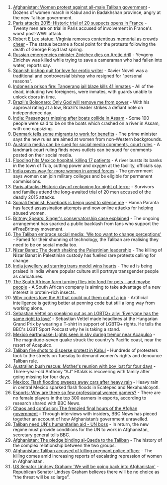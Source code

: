 1. [Afghanistan: Women protest against all-male Taliban government](https://www.bbc.co.uk/news/world-asia-58490819?at_medium=RSS&at_campaign=KARANGA) - Dozens of women march in Kabul and in Badakhshan province, angry at the new Taliban government.
2. [Paris attacks 2015: Historic trial of 20 suspects opens in France](https://www.bbc.co.uk/news/world-europe-58486391?at_medium=RSS&at_campaign=KARANGA) - Twenty men are on trial in Paris accused of involvement in France's worst post-WWII attack.
3. [Robert E Lee statue: Virginia removes contentious memorial as crowds cheer](https://www.bbc.co.uk/news/world-us-canada-58491967?at_medium=RSS&at_campaign=KARANGA) - The statue became a focal point for the protests following the death of George Floyd last spring.
4. [Russian emergencies minister Zinichev dies on Arctic drill](https://www.bbc.co.uk/news/58486791?at_medium=RSS&at_campaign=KARANGA) - Yevgeny Zinichev was killed while trying to save a cameraman who had fallen into water, reports say.
5. [Spanish bishop quit for love for erotic writer](https://www.bbc.co.uk/news/58486790?at_medium=RSS&at_campaign=KARANGA) - Xavier Novell was a traditional and controversial bishop who resigned for "personal reasons".
6. [Indonesia prison fire: Tangerang jail blaze kills 41 inmates](https://www.bbc.co.uk/news/world-asia-58483850?at_medium=RSS&at_campaign=KARANGA) - All of the dead, including two foreigners, were inmates, with guards unable to unlock doors in time.
7. [Brazil's Bolsonaro: Only God will remove me from power](https://www.bbc.co.uk/news/world-latin-america-58479028?at_medium=RSS&at_campaign=KARANGA) - With his approval rating at a low, Brazil's leader strikes a defiant note on independence day.
8. [India: Passengers missing after boats collide in Assam](https://www.bbc.co.uk/news/world-asia-india-58484955?at_medium=RSS&at_campaign=KARANGA) - Some 100 people were said to be on the boats which crashed on a river in Assam, with one capsizing.
9. [Denmark tells some migrants to work for benefits](https://www.bbc.co.uk/news/world-europe-58484953?at_medium=RSS&at_campaign=KARANGA) - The prime minister says the new rules are aimed at women from non-Western backgrounds.
10. [Australia media can be sued for social media comments, court rules](https://www.bbc.co.uk/news/world-australia-58484205?at_medium=RSS&at_campaign=KARANGA) - A landmark court ruling finds news outlets can be sued for comments posted on their social media.
11. [Flooding hits Mexico hospital, killing 17 patients](https://www.bbc.co.uk/news/world-latin-america-58482986?at_medium=RSS&at_campaign=KARANGA) - A river bursts its banks in the town of Tula, cutting power and oxygen at the facility, officials say.
12. [India paves way for more women in armed forces](https://www.bbc.co.uk/news/world-asia-india-58486771?at_medium=RSS&at_campaign=KARANGA) - The government says women can join military colleges and be eligible for permanent commissions.
13. [Paris attacks: Historic day of reckoning for night of terror](https://www.bbc.co.uk/news/world-europe-58472506?at_medium=RSS&at_campaign=KARANGA) - Survivors and families attend the long-awaited trial of 20 men accused of the deadly 2015 attacks.
14. [Somali feminist: Facebook is being used to silence me](https://www.bbc.co.uk/news/world-africa-58355603?at_medium=RSS&at_campaign=KARANGA) - Hanna Paranta has faced assassination attempts and now online attacks for helping abused women.
15. [Britney Spears: Singer's conservatorship case explained](https://www.bbc.co.uk/news/world-us-canada-53494405?at_medium=RSS&at_campaign=KARANGA) - The ongoing arrangement has sparked a public backlash from fans who support the #FreeBritney movement.
16. [The Taliban embrace social media: 'We too want to change perceptions'](https://www.bbc.co.uk/news/world-asia-58466939?at_medium=RSS&at_campaign=KARANGA) - Famed for their shunning of technology, the Taliban are realising they need to be on social media too.
17. [Nizar Banat: The death shaking the Palestinian leadership](https://www.bbc.co.uk/news/world-middle-east-58400442?at_medium=RSS&at_campaign=KARANGA) - The killing of Nizar Banat in Palestinian custody has fuelled rare protests calling for change.
18. [India jewellery ad starring trans model wins hearts](https://www.bbc.co.uk/news/world-asia-india-58449746?at_medium=RSS&at_campaign=KARANGA) - The ad is being praised in India where popular culture still portrays transgender people as caricatures.
19. [The South African farm turning flies into food for pets - and maybe people](https://www.bbc.co.uk/news/world-africa-58384761?at_medium=RSS&at_campaign=KARANGA) - A South African company is aiming to take advantage of a new interest in protein-rich insects.
20. [Why coders love the AI that could put them out of a job](https://www.bbc.co.uk/news/business-57914432?at_medium=RSS&at_campaign=KARANGA) - Artificial intelligence is getting better at penning code but still a long way from working alone.
21. [Sebastian Vettel on speaking out as an LGBTQ+ ally: 'Everyone has the same right to love'](https://www.bbc.co.uk/sport/formula1/58453220?at_medium=RSS&at_campaign=KARANGA) - Sebastian Vettel made headlines at the Hungarian Grand Prix by wearing a T-shirt in support of LGBTQ+ rights. He tells the BBC's LGBT Sport Podcast why he is taking a stand.
22. [Mexico earthquake: Lights seen in sky during tremor near Acapulco](https://www.bbc.co.uk/news/world-latin-america-58489038?at_medium=RSS&at_campaign=KARANGA) - The magnitude-seven quake struck the country's Pacific coast, near the resort of Acapulco.
23. [Taliban fire shots to disperse protest in Kabul](https://www.bbc.co.uk/news/world-asia-58476890?at_medium=RSS&at_campaign=KARANGA) - Hundreds of protesters took to the streets on Tuesday to demand women's rights and denounce Taliban rule.
24. [Australian bush rescue: Mother's reunion with boy lost for four days](https://www.bbc.co.uk/news/world-australia-58472030?at_medium=RSS&at_campaign=KARANGA) - Three-year-old Anthony "AJ" Elfalak is recovering with family after going missing for four days.
25. [Mexico: Flash flooding sweeps away cars after heavy rain](https://www.bbc.co.uk/news/world-latin-america-58476138?at_medium=RSS&at_campaign=KARANGA) - Heavy rain in central Mexico sparked flash floods in Ecatepec and Nexahualcóyotl.
26. [Esports: Why are there so few professional women gamers?](https://www.bbc.co.uk/news/technology-58466374?at_medium=RSS&at_campaign=KARANGA) - There are no female players in the top 300 earners in esports, according to research shared with BBC News.
27. [Chaos and confusion: The frenzied final hours of the Afghan government](https://www.bbc.co.uk/news/world-asia-58477131?at_medium=RSS&at_campaign=KARANGA) - Through interviews with insiders, BBC News has pieced together an account of how Afghanistan’s government unravelled.
28. [Taliban need UN's humanitarian aid - UN boss](https://www.bbc.co.uk/news/world-us-canada-58482840?at_medium=RSS&at_campaign=KARANGA) - In return, the new regime must provide conditions for the UN to work in Afghanistan, secretary general tells BBC.
29. [Afghanistan: The pledge binding al-Qaeda to the Taliban](https://www.bbc.co.uk/news/world-asia-58473574?at_medium=RSS&at_campaign=KARANGA) - The history of the complex relationship between the two groups.
30. [Afghanistan: Taliban accused of killing pregnant police officer](https://www.bbc.co.uk/news/world-asia-58455826?at_medium=RSS&at_campaign=KARANGA) - The killing comes amid increasing reports of escalating repression of women in Afghanistan.
31. [US Senator Lindsey Graham: 'We will be going back into Afghanistan'](https://www.bbc.co.uk/news/world-us-canada-58456953?at_medium=RSS&at_campaign=KARANGA) - Republican Senator Lindsey Graham believes there will be no choice as "the threat will be so large".
